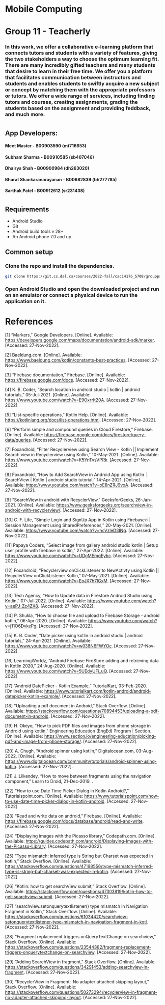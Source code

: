 
# Mobile Computing 
# Group 11 - Teacherly
### In this work, we offer a collaborative e-learning platform that connects tutors and students with a variety of features, giving the two stakeholders a way to choose the optimum learning fit. There are many incredibly gifted teachers and many students that desire to learn in their free time. We offer you a platform that facilitates communication between instructors and students and enables students to swiftly acquire a new subject or concept by matching them with the appropriate professors or tutors. We offer a wide range of services, including finding tutors and courses, creating assignments, grading the students based on the assignment and providing feddback, and much more.
#
## App Developers:
#### Meet Master - B00903590 (mt716653) 
#### Subham Sharma - B00910585 (sb407046)
#### Dhairya Shah - B00900984 (dh263020) 
#### Bharat Shankaranarayanan - B00882839 (bh277785) 
#### Sarthak Patel - B00912612 (sr231438) 

#

## Requirements

* Android Studio
* Git
* Android build tools v 28+
* An Android phone 7.0 and up

## Common setup

### Clone the repo and install the dependencies.

```bash
git clone https://git.cs.dal.ca/courses/2022-fall/csci4176_5708/groupproject/macs-11.git
```

### Open Android Studio and open the downloaded project and run on an emulator or connect a physical device to run the application on it.
#
# References

[1]	“Markers,” Google Developers. [Online]. Available: https://developers.google.com/maps/documentation/android-sdk/marker. [Accessed: 27-Nov-2022].

[2]	Baeldung.com. [Online]. Available: https://www.baeldung.com/kotlin/constants-best-practices. [Accessed: 27-Nov-2022].

[3]	“Firebase documentation,” Firebase. [Online]. Available: https://firebase.google.com/docs. [Accessed: 27-Nov-2022].

[4]	K. B. Coder, “Search location in android studio | kotlin | android tutorials,” 05-Jul-2021. [Online]. Available: https://www.youtube.com/watch?v=E9Oxrrlt20A. [Accessed: 27-Nov-2022].

[5]	“List-specific operations,” Kotlin Help. [Online]. Available: https://kotlinlang.org/docs/list-operations.html. [Accessed: 27-Nov-2022].

[6]	“Perform simple and compound queries in Cloud Firestore,” Firebase. [Online]. Available: https://firebase.google.com/docs/firestore/query-data/queries. [Accessed: 27-Nov-2022].

[7]	Foxandroid, “Filter Recyclerview using Search View - Kotlin || Implement Search view in Recyclerview using Kotlin,” 10-May-2021. [Online]. Available: https://www.youtube.com/watch?v=K5YnTvsVPRk. [Accessed: 27-Nov-2022].

[8]	Foxandroid, “How to Add SearchView in Android App using Kotlin | SearchView | Kotlin | android studio tutorial,” 14-Apr-2021. [Online]. Available: https://www.youtube.com/watch?v=oE8nZRJ9vxA. [Accessed: 27-Nov-2022].

[9]	“SearchView in android with RecyclerView,” GeeksforGeeks, 26-Jan-2021. [Online]. Available: https://www.geeksforgeeks.org/searchview-in-android-with-recyclerview/. [Accessed: 27-Nov-2022].

[10]	C. F. Life, “Simple Login and SignUp App in Kotlin using Firebase🔥 | Session Management using SharedPreferences,” 20-May-2021. [Online]. Available: https://www.youtube.com/watch?v=hcVzleD3INg. [Accessed: 27-Nov-2022].

[11]	Papaya Coders, “Select image from gallery android studio kotlin | Setup user profile with firebase in kotlin,” 27-Apr-2022. [Online]. Available: https://www.youtube.com/watch?v=UDgMEmqEybc. [Accessed: 27-Nov-2022].

[12]	Foxandroid, “Recyclerview onClickListener to NewActivty using Kotlin || RecyclerView onClickListener Kotlin,” 07-May-2021. [Online]. Available: https://www.youtube.com/watch?v=EoJX7h7lGxM. [Accessed: 27-Nov-2022].

[13]	Tech Agency, “How to Update data in Firestore Android Studio using Kotlin,” 07-Jul-2022. [Online]. Available: https://www.youtube.com/watch?v=aePJ-Zc4ZX8. [Accessed: 27-Nov-2022].

[14]	P. Shukla, “How to choose file and upload to Firebase Storage - android kotlin,” 06-Apr-2020. [Online]. Available: https://www.youtube.com/watch?v=j11O6DvkePg. [Accessed: 27-Nov-2022].

[15]	K. B. Coder, “Date picker using kotlin in android studio | android tutorials,” 24-Apr-2021. [Online]. Available: https://www.youtube.com/watch?v=w038N6FWYOc. [Accessed: 27-Nov-2022].

[16]	LearningWorldz, “Android Firebase FireStore adding and retrieving data in Kotlin 2020,” 24-Aug-2020. [Online]. Available: https://www.youtube.com/watch?v=5UEdyUFi_uQ. [Accessed: 27-Nov-2022].

[17]	“Android DatePicker - Kotlin Example,” TutorialKart, 03-Feb-2020. [Online]. Available: https://www.tutorialkart.com/kotlin-android/android-datepicker-kotlin-example/. [Accessed: 27-Nov-2022].

[18]	“Uploading a pdf document in Android,” Stack Overflow. [Online]. Available: https://stackoverflow.com/questions/70894453/uploading-a-pdf-document-in-android. [Accessed: 27-Nov-2022].

[19]	H. Okeyo, “How to pick PDF files and images from phone storage in Android using kotlin,” Engineering Education (EngEd) Program | Section. [Online]. Available: https://www.section.io/engineering-education/picking-pdf-and-image-from-phone-storage/. [Accessed: 27-Nov-2022].

[20]	A. Chugh, “Android spinner using kotlin,” Digitalocean.com, 03-Aug-2022. [Online]. Available: https://www.digitalocean.com/community/tutorials/android-spinner-using-kotlin. [Accessed: 27-Nov-2022].

[21]	J. Lilkendey, “How to move between fragments using the navigation component,” Learn to Droid, 21-Dec-2019. .

[22]	“How to use Date Time Picker Dialog in Kotlin Android?,” Tutorialspoint.com. [Online]. Available: https://www.tutorialspoint.com/how-to-use-date-time-picker-dialog-in-kotlin-android. [Accessed: 27-Nov-2022].

[23]	“Read and write data on android,” Firebase. [Online]. Available: https://firebase.google.com/docs/database/android/read-and-write. [Accessed: 27-Nov-2022].

[24]	“Displaying images with the Picasso library,” Codepath.com. [Online]. Available: https://guides.codepath.com/android/Displaying-Images-with-the-Picasso-Library. [Accessed: 27-Nov-2022].

[25]	“Type mismatch: inferred type is String but Charset was expected in kotlin,” Stack Overflow. [Online]. Available: https://stackoverflow.com/questions/47198556/type-mismatch-inferred-type-is-string-but-charset-was-expected-in-kotlin. [Accessed: 27-Nov-2022].

[26]	“Kotlin: how to get searchView submit,” Stack Overflow. [Online]. Available: https://stackoverflow.com/questions/47303819/kotlin-how-to-get-searchview-submit. [Accessed: 27-Nov-2022].

[27]	“searchview.setonquerytextlistener() type mismatch in Navigation Fragment in Kotlin,” Stack Overflow. [Online]. Available: https://stackoverflow.com/questions/61034420/searchview-setonquerytextlistener-type-mismatch-in-navigation-fragment-in-kotl. [Accessed: 27-Nov-2022].

[28]	“Fragment replacement triggers onQueryTextChange on searchview,” Stack Overflow. [Online]. Available: https://stackoverflow.com/questions/23544382/fragment-replacement-triggers-onquerytextchange-on-searchview. [Accessed: 27-Nov-2022].

[29]	“Adding SearchView in fragment,” Stack Overflow. [Online]. Available: https://stackoverflow.com/questions/34291453/adding-searchview-in-fragment. [Accessed: 27-Nov-2022].

[30]	“RecyclerView in Fragment : No adapter attached skipping layout,” Stack Overflow. [Online]. Available: https://stackoverflow.com/questions/50273294/recyclerview-in-fragment-no-adapter-attached-skipping-layout. [Accessed: 27-Nov-2022].
